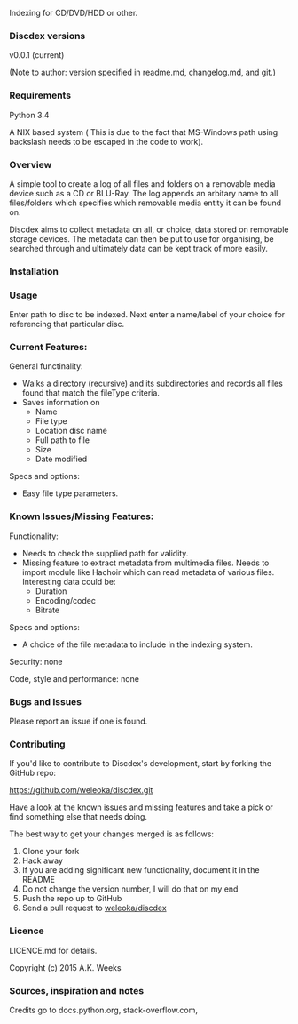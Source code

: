 Indexing for CD/DVD/HDD or other.



### Discdex versions
v0.0.1 (current)

(Note to author: version specified in readme.md, changelog.md, and git.)


### Requirements
Python 3.4

A NIX based system ( This is due to the fact that MS-Windows path using backslash needs to be escaped in the code to work).


### Overview
A simple tool to create a log of all files and folders on a removable media device such as a CD or BLU-Ray. The log appends an arbitary name to all files/folders which specifies which removable media entity it can be found on.

Discdex aims to collect metadata on all, or choice, data stored on removable storage devices. The metadata can then be put to use for organising, be searched through and ultimately data can be kept track of more easily.


### Installation


### Usage
Enter path to disc to be indexed. Next enter a name/label of your choice for referencing that particular disc. 


### Current Features:
General functinality:

* Walks a directory (recursive) and its subdirectories and records all files found that match the fileType criteria.
* Saves information on
	- Name
	- File type
	- Location disc name
	- Full path to file
	- Size
	- Date modified



Specs and options:

* Easy file type parameters.

### Known Issues/Missing Features:
Functionality:

* Needs to check the supplied path for validity.
* Missing feature to extract metadata from multimedia files. Needs to import module like Hachoir which can read metadata of various files. Interesting data could be:
	- Duration
	- Encoding/codec
	- Bitrate

Specs and options:

* A choice of the file metadata to include in the indexing system.

Security: none

Code, style and performance: none



### Bugs and Issues
Please report an issue if one is found.


### Contributing
If you'd like to contribute to Discdex's development, start by forking the GitHub repo:

https://github.com/weleoka/discdex.git

Have a look at the known issues and missing features and take a pick or find something else that needs doing.

The best way to get your changes merged is as follows:

1. Clone your fork
2. Hack away
3. If you are adding significant new functionality, document it in the README
4. Do not change the version number, I will do that on my end
5. Push the repo up to GitHub
6. Send a pull request to [weleoka/discdex](https://github.com/weleoka/discdex)



### Licence
LICENCE.md for details.

Copyright (c) 2015 A.K. Weeks


### Sources, inspiration and notes
Credits go to docs.python.org, stack-overflow.com,


